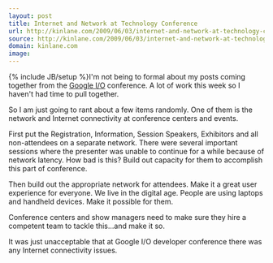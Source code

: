 ```yaml
---
layout: post
title: Internet and Network at Technology Conference
url: http://kinlane.com/2009/06/03/internet-and-network-at-technology-conference/
source: http://kinlane.com/2009/06/03/internet-and-network-at-technology-conference/
domain: kinlane.com
image: 
---
```

{% include JB/setup %}I'm not being to formal about my posts coming together from the <a class="zem_slink" title="Google I/O" rel="homepage" href="http://code.google.com/events/io/">Google I/O</a> conference. A lot of work this week so I haven't had time to pull together.<p></p>
So I am just going to rant about a few items randomly. One of them is the network and Internet connectivity at conference centers and events.<p></p>
First put the Registration, Information, Session Speakers, Exhibitors and all non-attendees on a separate network. There were several important sessions where the presenter was unable to continue for a while because of network latency. How bad is this? Build out capacity for them to accomplish this part of conference.<p></p>
Then build out the appropriate network for attendees. Make it a great user experience for everyone. We live in the digital age. People are using laptops and handheld devices. Make it possible for them.<p></p>
Conference centers and show managers need to make sure they hire a competent team to tackle this...and make it so.<p></p>
It was just unacceptable that at Google I/O developer conference there was any Internet connectivity issues.
